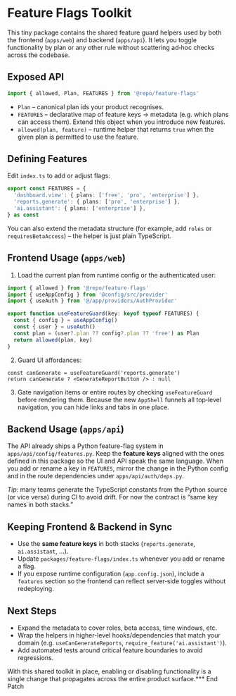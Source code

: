 # Feature Flags Toolkit

This tiny package contains the shared feature guard helpers used by both the
frontend (`apps/web`) and backend (`apps/api`). It lets you toggle functionality
by plan or any other rule without scattering ad‑hoc checks across the codebase.

## Exposed API

```ts
import { allowed, Plan, FEATURES } from '@repo/feature-flags'
```

- `Plan` – canonical plan ids your product recognises.
- `FEATURES` – declarative map of feature keys → metadata (e.g. which plans can
  access them). Extend this object when you introduce new features.
- `allowed(plan, feature)` – runtime helper that returns `true` when the given
  plan is permitted to use the feature.

## Defining Features

Edit `index.ts` to add or adjust flags:

```ts
export const FEATURES = {
  'dashboard.view': { plans: ['free', 'pro', 'enterprise'] },
  'reports.generate': { plans: ['pro', 'enterprise'] },
  'ai.assistant': { plans: ['enterprise'] },
} as const
```

You can also extend the metadata structure (for example, add `roles` or
`requiresBetaAccess`) – the helper is just plain TypeScript.

## Frontend Usage (`apps/web`)

1. Load the current plan from runtime config or the authenticated user:

```ts
import { allowed } from '@repo/feature-flags'
import { useAppConfig } from '@config/src/provider'
import { useAuth } from '@/app/providers/AuthProvider'

export function useFeatureGuard(key: keyof typeof FEATURES) {
  const { config } = useAppConfig()
  const { user } = useAuth()
  const plan = (user?.plan ?? config?.plan ?? 'free') as Plan
  return allowed(plan, key)
}
```

2. Guard UI affordances:

```tsx
const canGenerate = useFeatureGuard('reports.generate')
return canGenerate ? <GenerateReportButton /> : null
```

3. Gate navigation items or entire routes by checking `useFeatureGuard` before
   rendering them. Because the new `AppShell` funnels all top‑level navigation,
   you can hide links and tabs in one place.

## Backend Usage (`apps/api`)

The API already ships a Python feature-flag system in
`apps/api/config/features.py`. Keep the **feature keys** aligned with the ones
defined in this package so the UI and API speak the same language. When you add
or rename a key in `FEATURES`, mirror the change in the Python config and in the
route dependencies under `apps/api/auth/deps.py`.

_Tip_: many teams generate the TypeScript constants from the Python source (or
vice versa) during CI to avoid drift. For now the contract is “same key names in
both stacks.”

## Keeping Frontend & Backend in Sync

- Use the **same feature keys** in both stacks (`reports.generate`,
  `ai.assistant`, …).
- Update `packages/feature-flags/index.ts` whenever you add or rename a flag.
- If you expose runtime configuration (`app.config.json`), include a `features`
  section so the frontend can reflect server‑side toggles without redeploying.

## Next Steps

- Expand the metadata to cover roles, beta access, time windows, etc.
- Wrap the helpers in higher-level hooks/dependencies that match your domain
  (e.g. `useCanGenerateReports`, `require_feature('ai.assistant')`).
- Add automated tests around critical feature boundaries to avoid regressions.

With this shared toolkit in place, enabling or disabling functionality is a
single change that propagates across the entire product surface.*** End Patch
